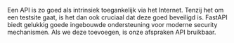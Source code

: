 Een API is zo goed als intrinsiek toegankelijk via het Internet.
Tenzij het om een testsite gaat, is het dan ook cruciaal dat deze goed beveiligd is.
FastAPI biedt gelukkig goede ingebouwde ondersteuning voor moderne security mechanismen.
Als we deze toevoegen, is onze afspraken API bruikbaar.
